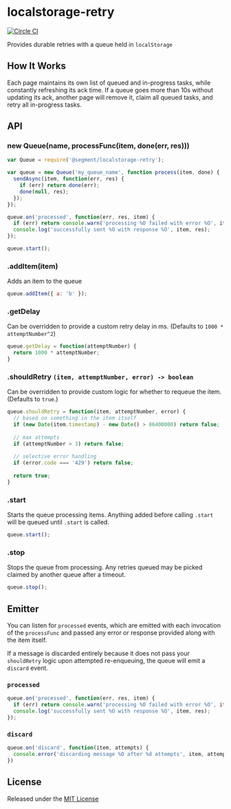 
# localstorage-retry
[![Circle CI](https://circleci.com/gh/segmentio/localstorage-retry.svg?style=shield&circle-token=26daea4c3c8e5645f15841fdda51f14386bc5302)](https://circleci.com/gh/segmentio/localstorage-retry)

Provides durable retries with a queue held in `localStorage`

## How It Works

Each page maintains its own list of queued and in-progress tasks, while constantly refreshing its ack time. If a queue goes more than 10s without updating its ack, another page will remove it, claim all queued tasks, and retry all in-progress tasks.

## API

### new Queue(name, processFunc(item, done(err, res)))

```javascript
var Queue = require('@segment/localstorage-retry');

var queue = new Queue('my_queue_name', function process(item, done) {
  sendAsync(item, function(err, res) {
    if (err) return done(err);
    done(null, res);
  });
});

queue.on('processed', function(err, res, item) {
  if (err) return console.warn('processing %O failed with error %O', item, err);
  console.log('successfully sent %O with response %O', item, res);
});

queue.start();
```

### .addItem(item)

Adds an item to the queue

```javascript
queue.addItem({ a: 'b' });
```

### .getDelay

Can be overridden to provide a custom retry delay in ms. (Defaults to `1000 * attemptNumber^2`)

```javascript
queue.getDelay = function(attemptNumber) {
  return 1000 * attemptNumber;
}
```

### .shouldRetry `(item, attemptNumber, error) -> boolean`

Can be overridden to provide custom logic for whether to requeue the item. (Defaults to `true`.)

```javascript
queue.shouldRetry = function(item, attemptNumber, error) {
  // based on something in the item itself
  if (new Date(item.timestamp) - new Date() > 86400000) return false;
  
  // max attempts
  if (attemptNumber > 3) return false;
  
  // selective error handling
  if (error.code === '429') return false;
  
  return true;
}
```

### .start

Starts the queue processing items. Anything added before calling `.start` will be queued until `.start` is called.

```javascript
queue.start();
```

### .stop

Stops the queue from processing. Any retries queued may be picked claimed by another queue after a timeout.

```javascript
queue.stop();
```

## Emitter

You can listen for `processed` events, which are emitted with each invocation of the `processFunc` and passed any error or response provided along with the item itself. 

If a message is discarded entirely because it does not pass your `shouldRetry` logic upon attempted re-enqueuing, the queue will emit a `discard` event.

### `processed`

```javascript
queue.on('processed', function(err, res, item) {
  if (err) return console.warn('processing %O failed with error %O', item, err);
  console.log('successfully sent %O with response %O', item, res);
});
```

### `discard`

```javascript
queue.on('discard', function(item, attempts) {
  console.error('discarding message %O after %d attempts', item, attempts);
})
```

## License

Released under the [MIT License](LICENSE)
